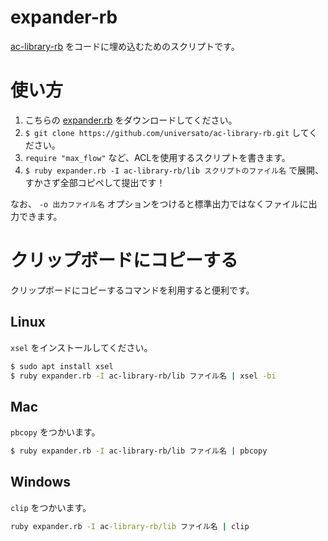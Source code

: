 # expander-rb
[ac-library-rb](https://github.com/universato/ac-library-rb/) をコードに埋め込むためのスクリプトです。

# 使い方

1. こちらの [expander.rb](https://raw.githubusercontent.com/surpace/expander-rb/main/expander.rb) をダウンロードしてください。
2. `$ git clone https://github.com/universato/ac-library-rb.git` してください。
3. `require "max_flow"` など、ACLを使用するスクリプトを書きます。
4. `$ ruby expander.rb -I ac-library-rb/lib スクリプトのファイル名` で展開、すかさず全部コピペして提出です！

なお、 `-o 出力ファイル名` オプションをつけると標準出力ではなくファイルに出力できます。

# クリップボードにコピーする

クリップボードにコピーするコマンドを利用すると便利です。

## Linux
`xsel` をインストールしてください。

```sh
$ sudo apt install xsel
$ ruby expander.rb -I ac-library-rb/lib ファイル名 | xsel -bi
```

## Mac
`pbcopy` をつかいます。

```sh
$ ruby expander.rb -I ac-library-rb/lib ファイル名 | pbcopy
```

## Windows
`clip` をつかいます。

```cmd
ruby expander.rb -I ac-library-rb/lib ファイル名 | clip
```
